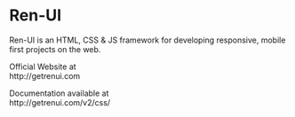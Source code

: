 # Ren-UI
<p>Ren-UI is an HTML, CSS & JS framework for developing responsive, mobile first projects on the web.</p>
<p>Official Website at<br>
http://getrenui.com</p>
<p>Documentation available at<br>
http://getrenui.com/v2/css/</p>

